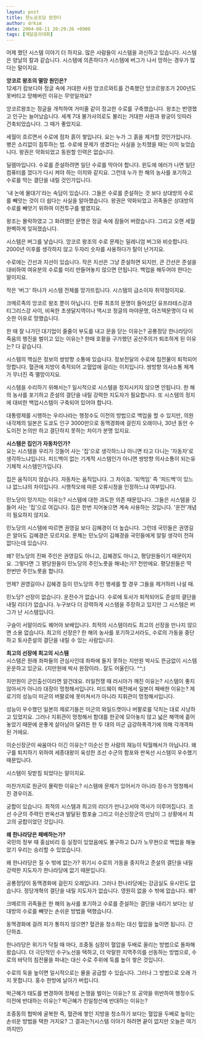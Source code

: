 ```yaml
---
layout: post
title: 한노공조당 망한다
author: drkim
date: 2004-08-11 20:29:26 +0900
tags: [깨달음의대화]
---
```

 어제 했던 시스템 이야기 더 하지요. 많은 사람들이 시스템을 과신하고 있습니다. 시스템은 양날의 칼과 같습니다. 시스템에 의존하다가 시스템에 버그가 나서 망하는 경우가 많다는 말이지요.    
  
**앙코르 왕조의 멸망 원인은?**  
12세기 캄보디아 정글 속에 거대한 사원 앙코르와트를 건축했던 앙코르왕조가 200년도 못버티고 망해버린 이유는 무엇일까요?    
  
앙코르왕조는 정글을 개척하여 거미줄 같이 정교한 수로를 구축했습니다. 왕조는 번영했고 인구는 늘어났습니다. 세계 7대 불가사의로도 불리는 거대한 사원과 왕궁이 잇따라 건축되었습니다. 그 때가 좋았지요. 
  
  
세월이 흐르면서 수로에 점차 흙이 쌓입니다. 요는 누가 그 흙을 제거할 것인가입니다. 병은 소리없이 침투하는 법. 수로에 문제가 생겼다는 사실을 눈치챘을 때는 이미 늦었습니다. 왕권은 약화되었고 동원할 인력은 없습니다.    
  
딜렘마입니다. 수로를 준설하려면 일단 수로를 막아야 합니다. 윈도에 에러가 나면 일단 컴퓨터를 껐다가 다시 켜야 하는 이치와 같지요. 그런데 누가 한 해의 농사를 포기하고 수로를 막는 결단을 내릴 것인가입니다.    
  
'내 논에 물대기'라는 속담이 있습니다. 그들은 수로를 준설하는 것 보다 상대방의 수로를 빼앗는 것이 더 쉽다는 사실을 알아챘습니다. 왕권은 약화되었고 귀족들은 상대방의 수로를 빼앗기 위하여 이전투구를 벌였지요. 
  
  
왕조는 몰락하였고 그 화려했던 문명은 정글 속에 잠들어 버렸습니다. 그리고 오랜 세월 완벽하게 잊혀졌습니다.    
  
시스템은 버그를 낳습니다. 앙코르 왕조의 수로 문제는 밀레니엄 버그와 비슷합니다. 2000년 이후를 생각하지 않고 두자리 숫자를 사용하다가 탈이 난거지요. 
  
  
수로에는 간선과 지선이 있습니다. 작은 지선은 그냥 준설하면 되지만, 큰 간선은 준설을 대비하여 여유분의 수로를 미리 만들어놓지 않으면 안됩니다. 백업을 해두어야 한다는 말이지요.    
  
작은 '버그' 하나가 시스템 전체를 망가뜨립니다. 시스템의 급소이자 취약점이지요.    
  
크메르족의 앙코르 왕조 뿐이 아닙니다. 인류 최초의 문명이 들어섰던 유프라테스강과 티그리스강 사이, 비옥한 초생달지역이나 맥시코 정글의 마야문명, 아즈텍문명이 다 비슷한 이유로 망했습니다.    
  
한 때 잘 나가던 대기업이 줄줄이 부도를 내고 문을 닫는 이유는? 공룡정당 한나라당이 죽음의 행진을 벌이고 있는 이유는? 한때 호황을 구가했던 공산주의가 퇴조하게 된 이유는? 다 같습니다.    
  
시스템의 핵심은 정보의 쌍방향 소통에 있습니다. 정보전달의 수로에 침전물이 퇴적되어 망합니다. 혈관에 지방이 축적되어 고혈압에 걸리는 이치입니다. 쌍방향 의사소통 체계가 무너진 즉 멸망이지요.    
  
시스템을 수리하기 위해서는? 일시적으로 시스템을 정지시키지 않으면 안됩니다. 한 해의 농사를 포기하고 준설의 결단을 내릴 강력한 지도자가 필요합니다. 또 시스템의 정지에 대비한 백업시스템이 구축되어 있어야 합니다.    
  
대통령제를 시행하는 우리나라는 행정수도 이전의 방법으로 백업을 할 수 있지만, 의원내각제의 일본은 도쿄도 인구 3000만으로 동맥경화에 걸린지 오래이나, 30년 동안 수도이전 논의만 하고 결단하지 못하는 차이가 분명 있지요.    
  
**시스템은 집인가 자동차인가?**  
요는 시스템을 우리가 깃들어 사는 '집'으로 생각하느냐 아니면 타고 다니는 '자동차'로 생각하느냐입니다. 피드백이 없는 기계적 시스템인가 아니면 쌍방향 의사소통이 되는유기체적 시스템인가입니다.    
  
집은 움직이지 않습니다. 자동차는 움직입니다. 그 차이죠. '되먹임' 즉 '피드백'이 있느냐 없느냐의 차이입니다. 시행착오에 따른 오류시정을 인정하느냐 여부입니다.    
  
민노당이 망가지는 이유는? 시스템에 대한 과도한 의존 때문입니다. 그들은 시스템을 깃들어 사는 '집'으로 여깁니다. 집은 한번 지어놓으면 계속 사용하는 것입니다. '운전'개념이 필요하지 않지요.    
  
민노당의 시스템에 따르면 권영길 보다 김혜경이 더 높습니다. 그런데 국민들은 권영길은 알아도 김혜경은 모르지요. 문제는 민노당이 김혜경을 국민들에게 알릴 생각이 전혀 없다는데 있습니다.    
  
왜? 민노당의 진짜 주인은 권영길도 아니고, 김혜경도 아니고, 평당원들이기 때문이지요. 그렇다면 그 평당원들이 민노당의 주인노릇을 해내는가? 천만에요. 평당원들은 딱 한번만 주인노릇을 합니다.    
  
언제? 권영길이나 김혜경 등이 민노당의 주인 행세를 할 경우 그들을 제거하러 나설 때. 
  
  
민노당? 선장이 없습니다. 운전수가 없습니다. 수로에 토사가 퇴적되어도 준설의 결단을 내릴 리더가 없습니다. 누구보다 더 강력하게 시스템을 주장하고 있지만 그 시스템은 버그가 난 시스템입니다.    
  
구슬이 서말이라도 꿰어야 보배입니다. 최적의 시스템이라도 최고의 선장을 만나지 않으면 소용 없습니다. 최고의 선장은? 한 해의 농사를 포기하고서라도, 수로의 가동을 중단하고 토사준설의 결단을 내릴 수 있는 사람입니다. 
  
  
**최고의 선장에 최고의 시스템**  
시스템은 원래 좌파들의 관심사인데 좌파에 들지 못하는 지만원 박사도 뜬금없이 시스템운운하고 있군요. (지만원에 박사 완장이라.. 잘도 어울린다. ^^;) 
  
  
지만원이 군인출신이라면 알건데요. 러일전쟁 때 러시아가 깨진 이유는? 시스템이 좋지 않아서가 아니라 대장이 멍청해서입니다. 미드웨이 해전에서 일본이 패배한 이유는? 제로기의 성능이 미군의 버팔로에 못미쳐서가 아니라 지휘관이 멍청해서입니다.    
  
성능이 우수했던 일본의 제로기들은 미군의 와일드캣이나 버팔로를 닥치는 대로 사냥하고 있었지요. 그러나 지휘관이 멍청해서 함대를 한곳에 모아놓지 않고 넓은 해역에 흩어놓았기 때문에 운좋게 살아남아 달려든 한 두 대의 미군 급강하폭격기에 의해 각개격파된 거에요.    
  
이순신장군이 싸움마다 이긴 이유는? 이순신 한 사람의 재능이 탁월해서가 아닙니다. 왜구를 퇴치하기 위하여 세종대왕이 육성한 조선 수군의 함포와 판옥선 시스템이 우수했기 때문입니다.    
  
시스템이 뒷받침 되었다는 말이지요.    
  
마찬가지로 원균이 몰락한 이유는? 시스템에 문제가 있어서가 아니라 장수가 멍청해서 진 경우이죠.    
  
궁합이 있습니다. 최적의 시스템과 최고의 리더가 만나고서야 역사가 이루어집니다. 조선 수군의 주력인 판옥선과 발달된 함포술 그리고 이순신장군의 만남이 그 상황에서 최고의 궁합이었던 것입니다.    
  
**왜 한나라당은 패배하는가?**  
국민의 정부 때 홍삼비리 등 실정이 있었음에도 불구하고 DJ가 노무현으로 백업을 해놓았기 우리는 승리할 수 있었습니다.    
  
왜 한나라당은 질 수 밖에 없는가? 위기시 수로의 가동을 중지하고 준설의 결단을 내릴 강력한 지도자가 한나라당에 없기 때문입니다.    
  
공룡정당이 동맥경화에 걸린지 오래입니다. 그러나 한나라당에는 강금실도 유시민도 없습니다. 정당개혁의 결단을 내릴 지도자가 없습니다. 영원히 없을 수 밖에 없습니다. 왜?    
  
크메르의 귀족들은 한 해의 농사를 포기하고 수로를 준설하는 결단을 내리기 보다는 상대방의 수로를 빼앗는 손쉬운 방법을 택했습니다.    
  
동맥경화에 걸려 피가 통하지 않으면? 혈관을 청소하는 대신 혈압을 높이면 됩니다. 간단하죠.    
  
한나라당은 위기가 닥칠 때 마다, 조중동 심장이 혈압을 두배로 올리는 방법으로 돌파해 왔습니다. 더 극단적인 수구노선을 택하고, 더 악랄한 지역주의를 선동하는 방법으로, 수로의 바닥의 침전물을 파내는 대신 수로 주위에 둑를 높이 쌓은 것입니다.    
  
수로의 둑을 높이면 일시적으로는 물을 공급할 수 있습니다. 그러나 그 방법으로 오래 가지 못합니다. 홍수 한방에 날아가 버립니다.    
  
박근혜가 태도를 변경하여 정체성 논쟁을 벌이는 이유는? 또 공약을 위반하여 행정수도이전에 반대하는 이유는? 박근혜가 친일청산에 반대하는 이유는?    
  
조중동의 협박에 굴복한 즉, 혈관에 쌓인 지방을 청소하기 보다는 혈압을 두배로 높이는 손쉬운 방법을 택한 거지요? 그 결과는?(시스템 이야기 하려면 끝이 없지만 오늘은 여기까지만)